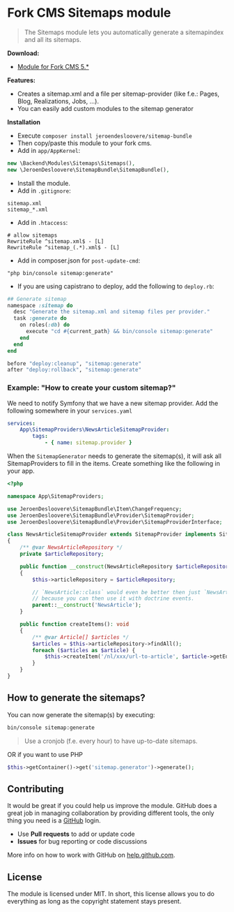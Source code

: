 # Fork CMS Sitemaps module

> The Sitemaps module lets you automatically generate a sitemapindex and all its sitemaps.

**Download:**
* [Module for Fork CMS 5.*](https://github.com/friends-of-forkcms/fork-cms-module-sitemaps/archive/master.zip)

**Features:**
* Creates a sitemap.xml and a file per sitemap-provider (like f.e.: Pages, Blog, Realizations, Jobs, ...).
* You can easily add custom modules to the sitemap generator

**Installation**
* Execute `composer install jeroendesloovere/sitemap-bundle`
* Then copy/paste this module to your fork cms.
* Add in `app/AppKernel`:
```php
new \Backend\Modules\Sitemaps\Sitemaps(),
new \JeroenDesloovere\SitemapBundle\SitemapBundle(),
```
* Install the module.
* Add in `.gitignore`:
```
sitemap.xml
sitemap_*.xml
```
* Add in `.htaccess`:
```
# allow sitemaps
RewriteRule ^sitemap.xml$ - [L]
RewriteRule ^sitemap_(.*).xml$ - [L]
```
* Add in composer.json for `post-update-cmd`:
```
"php bin/console sitemap:generate"
```
* If you are using capistrano to deploy, add the following to `deploy.rb`:
```ruby
## Generate sitemap
namespace :sitemap do
  desc "Generate the sitemap.xml and sitemap files per provider."
  task :generate do
    on roles(:db) do
      execute "cd #{current_path} && bin/console sitemap:generate"
    end
  end
end

before "deploy:cleanup", "sitemap:generate"
after "deploy:rollback", "sitemap:generate"
```

### Example: "How to create your custom sitemap?"

We need to notify Symfony that we have a new sitemap provider.
Add the following somewhere in your `services.yaml`
```yaml
services:
    App\SitemapProviders\NewsArticleSitemapProvider:
        tags:
            - { name: sitemap.provider }
```

When the `SitemapGenerator` needs to generate the sitemap(s),
it will ask all SitemapProviders to fill in the items.
Create something like the following in your app.
```php
<?php

namespace App\SitemapProviders;

use JeroenDesloovere\SitemapBundle\Item\ChangeFrequency;
use JeroenDesloovere\SitemapBundle\Provider\SitemapProvider;
use JeroenDesloovere\SitemapBundle\Provider\SitemapProviderInterface;

class NewsArticleSitemapProvider extends SitemapProvider implements SitemapProviderInterface
{
    /** @var NewsArticleRepository */
    private $articleRepository;

    public function __construct(NewsArticleRepository $articleRepository)
    {
        $this->articleRepository = $articleRepository;

        // `NewsArticle::class` would even be better then just `NewsArticle`
        // because you can then use it with doctrine events.
        parent::__construct('NewsArticle');
    }

    public function createItems(): void
    {
        /** @var Article[] $articles */
        $articles = $this->articleRepository->findAll();
        foreach ($articles as $article) {
            $this->createItem('/nl/xxx/url-to-article', $article->getEditedOn(), ChangeFrequency::monthly());
        }
    }
}
```

## How to generate the sitemaps?

You can now generate the sitemap(s) by executing:
```bash
bin/console sitemap:generate
```
> Use a cronjob (f.e. every hour) to have up-to-date sitemaps.

OR if you want to use PHP
```php
$this->getContainer()->get('sitemap.generator')->generate();
```

## Contributing

It would be great if you could help us improve the module. GitHub does a great job in managing collaboration by providing different tools, the only thing you need is a [GitHub](https://github.com/) login.

* Use **Pull requests** to add or update code
* **Issues** for bug reporting or code discussions

More info on how to work with GitHub on [help.github.com](https://help.github.com).

## License

The module is licensed under MIT. In short, this license allows you to do everything as long as the copyright statement stays present.

